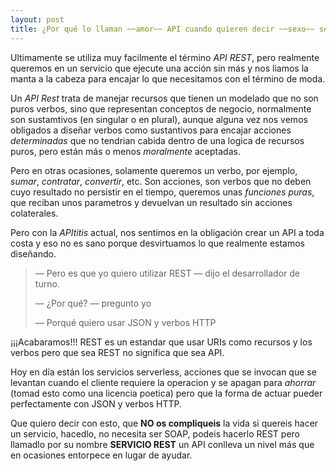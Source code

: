 ```yaml
---
layout: post
title: ¿Por qué lo llaman ~~amor~~ API cuando quieren decir ~~sexo~~ servicio?
---
```

Ultimamente se utiliza muy facilmente el término _API REST_, pero realmente queremos en un servicio que ejecute una acción sin más y nos liamos la manta a la cabeza para encajar lo que necesitamos con el término de moda.

 <!--more-->

 Un _API Rest_ trata de manejar recursos que tienen un modelado que no son puros verbos, sino que representan conceptos de negocio, normalmente son sustamtivos (en singular o en plural), aunque alguna vez nos vemos obligados a diseñar verbos como sustantivos para encajar acciones _determinadas_ que no tendrian cabida dentro de una logica de recursos puros, pero están más o menos _moralmente_ aceptadas.

Pero en otras ocasiones, solamente queremos un verbo, por ejemplo, _sumar_, _contratar_, _convertir_, etc. Son acciones, son verbos que no deben cuyo resultado no persistir en el tiempo, queremos unas _funciones puras_, que reciban unos parametros y devuelvan un resultado sin acciones colaterales.

Pero con la _APItitis_ actual, nos sentimos en la obligación crear un API a toda costa y eso no es sano porque desvirtuamos lo que realmente estamos diseñando.

> — Pero es que yo quiero utilizar REST
— dijo el desarrollador de turno.
>
> — ¿Por qué?
— pregunto yo
>
> — Porqué quiero usar JSON y verbos HTTP

¡¡¡Acabaramos!!! REST es un estandar que usar URIs como recursos y los verbos pero que sea REST no significa que sea API.

Hoy en día están los servicios serverless, acciones que se invocan que se levantan cuando el cliente requiere la operacion y se apagan para _ahorrar_ (tomad esto como una licencia poetica) pero que la forma de actuar pueder perfectamente con JSON y verbos HTTP.

Que quiero decir con esto, que **NO os compliqueis** la vida si quereis hacer un servicio, hacedlo, no necesita ser SOAP, podeis hacerlo REST pero llamadlo por su nombre **SERVICIO REST** un API conlleva un nivel más que en ocasiones entorpece en lugar de ayudar.